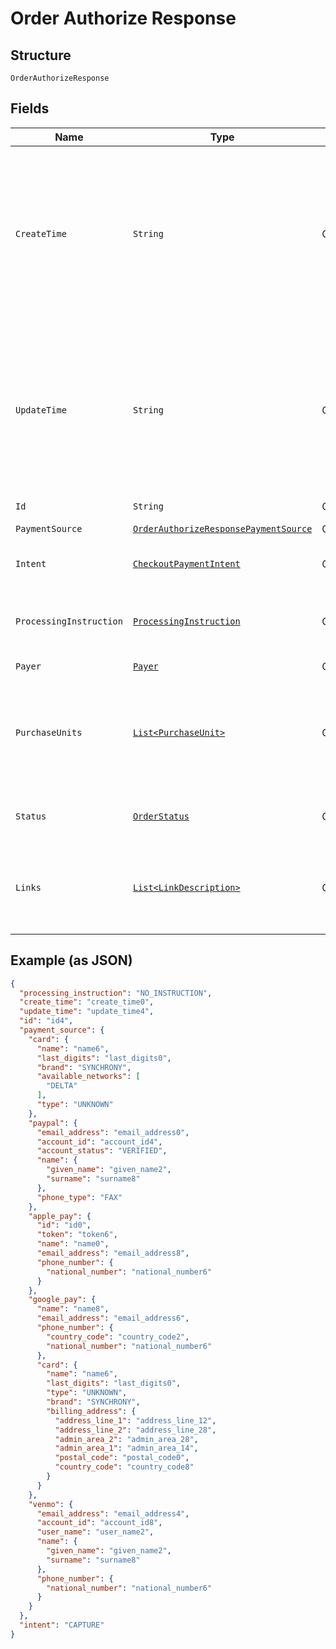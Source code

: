 
# Order Authorize Response

## Structure

`OrderAuthorizeResponse`

## Fields

| Name | Type | Tags | Description | Getter | Setter |
|  --- | --- | --- | --- | --- | --- |
| `CreateTime` | `String` | Optional | The date and time, in [Internet date and time format](https://tools.ietf.org/html/rfc3339#section-5.6). Seconds are required while fractional seconds are optional.<blockquote><strong>Note:</strong> The regular expression provides guidance but does not reject all invalid dates.</blockquote><br>**Constraints**: *Minimum Length*: `20`, *Maximum Length*: `64`, *Pattern*: `^[0-9]{4}-(0[1-9]\|1[0-2])-(0[1-9]\|[1-2][0-9]\|3[0-1])[T,t]([0-1][0-9]\|2[0-3]):[0-5][0-9]:([0-5][0-9]\|60)([.][0-9]+)?([Zz]\|[+-][0-9]{2}:[0-9]{2})$` | String getCreateTime() | setCreateTime(String createTime) |
| `UpdateTime` | `String` | Optional | The date and time, in [Internet date and time format](https://tools.ietf.org/html/rfc3339#section-5.6). Seconds are required while fractional seconds are optional.<blockquote><strong>Note:</strong> The regular expression provides guidance but does not reject all invalid dates.</blockquote><br>**Constraints**: *Minimum Length*: `20`, *Maximum Length*: `64`, *Pattern*: `^[0-9]{4}-(0[1-9]\|1[0-2])-(0[1-9]\|[1-2][0-9]\|3[0-1])[T,t]([0-1][0-9]\|2[0-3]):[0-5][0-9]:([0-5][0-9]\|60)([.][0-9]+)?([Zz]\|[+-][0-9]{2}:[0-9]{2})$` | String getUpdateTime() | setUpdateTime(String updateTime) |
| `Id` | `String` | Optional | The ID of the order. | String getId() | setId(String id) |
| `PaymentSource` | [`OrderAuthorizeResponsePaymentSource`](../../doc/models/order-authorize-response-payment-source.md) | Optional | The payment source used to fund the payment. | OrderAuthorizeResponsePaymentSource getPaymentSource() | setPaymentSource(OrderAuthorizeResponsePaymentSource paymentSource) |
| `Intent` | [`CheckoutPaymentIntent`](../../doc/models/checkout-payment-intent.md) | Optional | The intent to either capture payment immediately or authorize a payment for an order after order creation. | CheckoutPaymentIntent getIntent() | setIntent(CheckoutPaymentIntent intent) |
| `ProcessingInstruction` | [`ProcessingInstruction`](../../doc/models/processing-instruction.md) | Optional | The instruction to process an order.<br>**Default**: `ProcessingInstruction.NO_INSTRUCTION`<br>**Constraints**: *Minimum Length*: `1`, *Maximum Length*: `36`, *Pattern*: `^[0-9A-Z_]+$` | ProcessingInstruction getProcessingInstruction() | setProcessingInstruction(ProcessingInstruction processingInstruction) |
| `Payer` | [`Payer`](../../doc/models/payer.md) | Optional | - | Payer getPayer() | setPayer(Payer payer) |
| `PurchaseUnits` | [`List<PurchaseUnit>`](../../doc/models/purchase-unit.md) | Optional | An array of purchase units. Each purchase unit establishes a contract between a customer and merchant. Each purchase unit represents either a full or partial order that the customer intends to purchase from the merchant.<br>**Constraints**: *Minimum Items*: `1`, *Maximum Items*: `10` | List<PurchaseUnit> getPurchaseUnits() | setPurchaseUnits(List<PurchaseUnit> purchaseUnits) |
| `Status` | [`OrderStatus`](../../doc/models/order-status.md) | Optional | The order status.<br>**Constraints**: *Minimum Length*: `1`, *Maximum Length*: `255`, *Pattern*: `^[0-9A-Z_]+$` | OrderStatus getStatus() | setStatus(OrderStatus status) |
| `Links` | [`List<LinkDescription>`](../../doc/models/link-description.md) | Optional | An array of request-related [HATEOAS links](/api/rest/responses/#hateoas-links) that are either relevant to the issue by providing additional information or offering potential resolutions.<br>**Constraints**: *Minimum Items*: `1`, *Maximum Items*: `4` | List<LinkDescription> getLinks() | setLinks(List<LinkDescription> links) |

## Example (as JSON)

```json
{
  "processing_instruction": "NO_INSTRUCTION",
  "create_time": "create_time0",
  "update_time": "update_time4",
  "id": "id4",
  "payment_source": {
    "card": {
      "name": "name6",
      "last_digits": "last_digits0",
      "brand": "SYNCHRONY",
      "available_networks": [
        "DELTA"
      ],
      "type": "UNKNOWN"
    },
    "paypal": {
      "email_address": "email_address0",
      "account_id": "account_id4",
      "account_status": "VERIFIED",
      "name": {
        "given_name": "given_name2",
        "surname": "surname8"
      },
      "phone_type": "FAX"
    },
    "apple_pay": {
      "id": "id0",
      "token": "token6",
      "name": "name0",
      "email_address": "email_address8",
      "phone_number": {
        "national_number": "national_number6"
      }
    },
    "google_pay": {
      "name": "name8",
      "email_address": "email_address6",
      "phone_number": {
        "country_code": "country_code2",
        "national_number": "national_number6"
      },
      "card": {
        "name": "name6",
        "last_digits": "last_digits0",
        "type": "UNKNOWN",
        "brand": "SYNCHRONY",
        "billing_address": {
          "address_line_1": "address_line_12",
          "address_line_2": "address_line_28",
          "admin_area_2": "admin_area_28",
          "admin_area_1": "admin_area_14",
          "postal_code": "postal_code0",
          "country_code": "country_code8"
        }
      }
    },
    "venmo": {
      "email_address": "email_address4",
      "account_id": "account_id8",
      "user_name": "user_name2",
      "name": {
        "given_name": "given_name2",
        "surname": "surname8"
      },
      "phone_number": {
        "national_number": "national_number6"
      }
    }
  },
  "intent": "CAPTURE"
}
```

